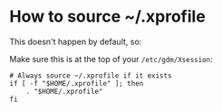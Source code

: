 # How to source ~/.xprofile

This doesn't happen by default, so:

Make sure this is at the top of your `/etc/gdm/Xsession`:

```
# Always source ~/.xprofile if it exists
if [ -f "$HOME/.xprofile" ]; then
    . "$HOME/.xprofile"
fi
```

